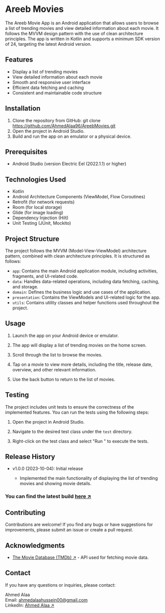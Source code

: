 # Areeb Movies

The Areeb Movie App is an Android application that allows users to browse a list of trending movies and view detailed information about each movie. It follows the MVVM design pattern with the use of clean architecture principles. The app is written in Kotlin and supports a minimum SDK version of 24, targeting the latest Android version.

## Features

- Display a list of trending movies
- View detailed information about each movie
- Smooth and responsive user interface
- Efficient data fetching and caching
- Consistent and maintainable code structure


## Installation

1. Clone the repository from GitHub: git clone https://github.com/AhmedAlaa96/AreebMovies.git
2. Open the project in Android Studio.
3. Build and run the app on an emulator or a physical device.

## Prerequisites

- Android Studio (version Electric Eel (2022.1.1) or higher)

## Technologies Used

- Kotlin
- Android Architecture Components (ViewModel, Flow Coroutines)
- Retrofit (for network requests)
- Room (for local storage)
- Glide (for image loading)
- Dependency Injection (Hilt)
- Unit Testing (JUnit, Mockito)

## Project Structure

The project follows the MVVM (Model-View-ViewModel) architecture pattern, combined with clean architecture principles. It is structured as follows:

- `app`: Contains the main Android application module, including activities, fragments, and UI-related code.
- `data`: Handles data-related operations, including data fetching, caching, and storage.
- `domain`: Defines the business logic and use cases of the application.
- `presentation`: Contains the ViewModels and UI-related logic for the app.
- `utils`: Contains utility classes and helper functions used throughout the project.

## Usage

1. Launch the app on your Android device or emulator.

2. The app will display a list of trending movies on the home screen.

3. Scroll through the list to browse the movies.

4. Tap on a movie to view more details, including the title, release date, overview, and other relevant information.

5. Use the back button to return to the list of movies.

## Testing

The project includes unit tests to ensure the correctness of the implemented features. You can run the tests using the following steps:

1. Open the project in Android Studio.

2. Navigate to the desired test class under the `test` directory.

3. Right-click on the test class and select "Run <TestClass>" to execute the tests.

## Release History

- v1.0.0 (2023-10-04): Initial release

    - Implemented the main functionality of displaying the list of trending movies and showing movie details.

### You can find the latest build [here ↗](https://install.appcenter.ms/users/ahmedalaa/apps/areeb-movies/distribution_groups/public)

## Contributing

Contributions are welcome! If you find any bugs or have suggestions for improvements, please submit an issue or create a pull request.

## Acknowledgments

- [The Movie Database (TMDb) ↗](https://www.themoviedb.org/) - API used for fetching movie data.

## Contact

If you have any questions or inquiries, please contact:

Ahmed Alaa\
Email: ahmedalaahussein00@gmail.com\
LinkedIn: [Ahmed Alaa ↗](https://www.linkedin.com/in/ahmed-alaa-hussein/)
